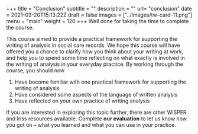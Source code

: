 +++
title = "Conclusion"
subtitle = ""
description = ""
url= "conclusion"
date = 2021-03-20T15:13:22Z
draft = false
images = ["../images/tw-card-11.png"]
menu = "main"
weight = 120
+++
Well done for taking the time to complete the course.

This course aimed to provide a practical framework for supporting the writing of analysis in social care records. We hope this course will have offered you a chance to clarify how you think about your writing at work, and help you to spend some time reflecting on what exactly is involved in the writing of analysis in your everyday practice. By working through the course, you should now

1. Have become familiar with one practical framework for supporting the writing of analysis
2. Have considered some aspects of the language of written analysis
3. Have reflected on your own practice of writing analysis

If you are interested in exploring this topic further, there are other WiSPER and Iriss resources available. Complete **our evaluation** to let us know how you got on – what you learned and what you can use in your practice.
